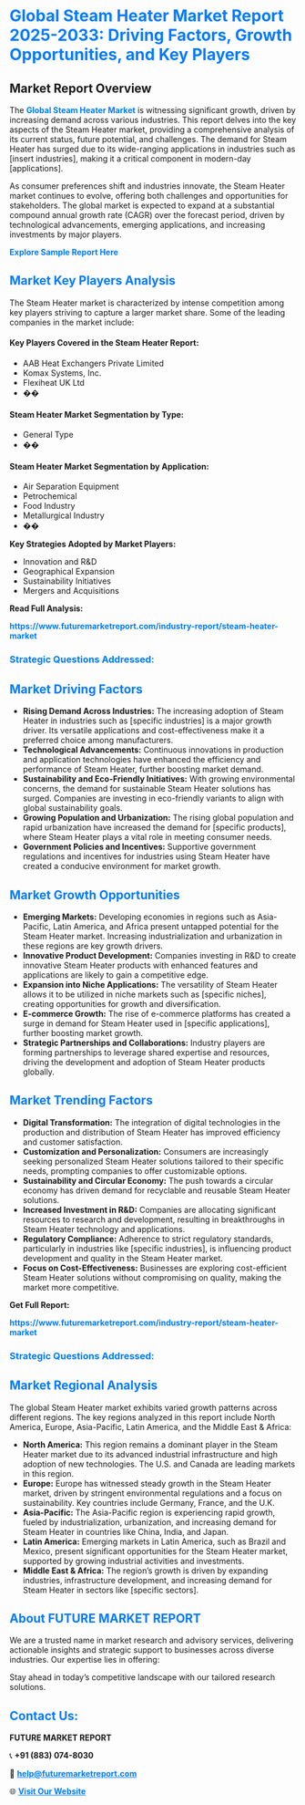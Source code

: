 <h1 style="color: #007BFF;">Global Steam Heater Market Report 2025-2033: Driving Factors, Growth Opportunities, and Key Players</h1>

<section id="overview">
<h2>Market Report Overview</h2>
<p>The <a href="https://www.futuremarketreport.com/industry-report/steam-heater-market" style="color: #007BFF; text-decoration: none;"><strong>Global Steam Heater Market</strong></a> is witnessing significant growth, driven by increasing demand across various industries. This report delves into the key aspects of the Steam Heater market, providing a comprehensive analysis of its current status, future potential, and challenges. The demand for Steam Heater has surged due to its wide-ranging applications in industries such as [insert industries], making it a critical component in modern-day [applications].</p>
<p>As consumer preferences shift and industries innovate, the Steam Heater market continues to evolve, offering both challenges and opportunities for stakeholders. The global market is expected to expand at a substantial compound annual growth rate (CAGR) over the forecast period, driven by technological advancements, emerging applications, and increasing investments by major players.</p>
</section>

<section id="overview">
<p><a href="https://www.futuremarketreport.com/request-sample/reportId=113982" style="color: #007BFF; text-decoration: none;"><strong>Explore Sample Report Here</strong></a></p>
</section>

<section id="key-players">
<h2 style="color: #007BFF;">Market Key Players Analysis</h2>
<p>The Steam Heater market is characterized by intense competition among key players striving to capture a larger market share. Some of the leading companies in the market include:</p>
<h4>Key Players Covered in the Steam Heater Report:</h4>
<ul><li>AAB Heat Exchangers Private Limited</li><li>Komax Systems, Inc.</li><li>Flexiheat UK Ltd</li><li>��</li></ul>
<h4>Steam Heater Market Segmentation by Type:</h4>
<ul><li>General Type</li><li>��</li></ul>

<h4>Steam Heater Market Segmentation by Application:</h4>
<ul><li>Air Separation Equipment</li><li>Petrochemical</li><li>Food Industry</li><li>Metallurgical Industry</li><li>��</li></ul>
<p><strong>Key Strategies Adopted by Market Players:</strong></p>
<ul>
<li>Innovation and R&D</li>
<li>Geographical Expansion</li>
<li>Sustainability Initiatives</li>
<li>Mergers and Acquisitions</li>
</ul>
</section>

<section>
<p><strong>Read Full Analysis: </strong></p><a href="https://www.futuremarketreport.com/industry-report/steam-heater-market" style="color: #007BFF; text-decoration: none;"><strong>https://www.futuremarketreport.com/industry-report/steam-heater-market</strong></a>
<h3 style="color: #007BFF;">Strategic Questions Addressed:</h3>
</section>

<section id="driving-factors">
<h2 style="color: #007BFF;">Market Driving Factors</h2>
<ul>
<li><strong>Rising Demand Across Industries:</strong> The increasing adoption of Steam Heater in industries such as [specific industries] is a major growth driver. Its versatile applications and cost-effectiveness make it a preferred choice among manufacturers.</li>
<li><strong>Technological Advancements:</strong> Continuous innovations in production and application technologies have enhanced the efficiency and performance of Steam Heater, further boosting market demand.</li>
<li><strong>Sustainability and Eco-Friendly Initiatives:</strong> With growing environmental concerns, the demand for sustainable Steam Heater solutions has surged. Companies are investing in eco-friendly variants to align with global sustainability goals.</li>
<li><strong>Growing Population and Urbanization:</strong> The rising global population and rapid urbanization have increased the demand for [specific products], where Steam Heater plays a vital role in meeting consumer needs.</li>
<li><strong>Government Policies and Incentives:</strong> Supportive government regulations and incentives for industries using Steam Heater have created a conducive environment for market growth.</li>
</ul>
</section>

<section id="growth-opportunities">
<h2 style="color: #007BFF;">Market Growth Opportunities</h2>
<ul>
<li><strong>Emerging Markets:</strong> Developing economies in regions such as Asia-Pacific, Latin America, and Africa present untapped potential for the Steam Heater market. Increasing industrialization and urbanization in these regions are key growth drivers.</li>
<li><strong>Innovative Product Development:</strong> Companies investing in R&D to create innovative Steam Heater products with enhanced features and applications are likely to gain a competitive edge.</li>
<li><strong>Expansion into Niche Applications:</strong> The versatility of Steam Heater allows it to be utilized in niche markets such as [specific niches], creating opportunities for growth and diversification.</li>
<li><strong>E-commerce Growth:</strong> The rise of e-commerce platforms has created a surge in demand for Steam Heater used in [specific applications], further boosting market growth.</li>
<li><strong>Strategic Partnerships and Collaborations:</strong> Industry players are forming partnerships to leverage shared expertise and resources, driving the development and adoption of Steam Heater products globally.</li>
</ul>
</section>

<section id="trending-factors">
<h2 style="color: #007BFF;">Market Trending Factors</h2>
<ul>
<li><strong>Digital Transformation:</strong> The integration of digital technologies in the production and distribution of Steam Heater has improved efficiency and customer satisfaction.</li>
<li><strong>Customization and Personalization:</strong> Consumers are increasingly seeking personalized Steam Heater solutions tailored to their specific needs, prompting companies to offer customizable options.</li>
<li><strong>Sustainability and Circular Economy:</strong> The push towards a circular economy has driven demand for recyclable and reusable Steam Heater solutions.</li>
<li><strong>Increased Investment in R&D:</strong> Companies are allocating significant resources to research and development, resulting in breakthroughs in Steam Heater technology and applications.</li>
<li><strong>Regulatory Compliance:</strong> Adherence to strict regulatory standards, particularly in industries like [specific industries], is influencing product development and quality in the Steam Heater market.</li>
<li><strong>Focus on Cost-Effectiveness:</strong> Businesses are exploring cost-efficient Steam Heater solutions without compromising on quality, making the market more competitive.</li>
</ul>
</section>

<section>
<p><strong>Get Full Report: </strong></p><a href="https://www.futuremarketreport.com/industry-report/steam-heater-market" style="color: #007BFF; text-decoration: none;"><strong>https://www.futuremarketreport.com/industry-report/steam-heater-market</strong></a>
<h3 style="color: #007BFF;">Strategic Questions Addressed:</h3>
</section>


<section id="regional-analysis">
<h2 style="color: #007BFF;">Market Regional Analysis</h2>
<p>The global Steam Heater market exhibits varied growth patterns across different regions. The key regions analyzed in this report include North America, Europe, Asia-Pacific, Latin America, and the Middle East & Africa:</p>
<ul>
<li><strong>North America:</strong> This region remains a dominant player in the Steam Heater market due to its advanced industrial infrastructure and high adoption of new technologies. The U.S. and Canada are leading markets in this region.</li>
<li><strong>Europe:</strong> Europe has witnessed steady growth in the Steam Heater market, driven by stringent environmental regulations and a focus on sustainability. Key countries include Germany, France, and the U.K.</li>
<li><strong>Asia-Pacific:</strong> The Asia-Pacific region is experiencing rapid growth, fueled by industrialization, urbanization, and increasing demand for Steam Heater in countries like China, India, and Japan.</li>
<li><strong>Latin America:</strong> Emerging markets in Latin America, such as Brazil and Mexico, present significant opportunities for the Steam Heater market, supported by growing industrial activities and investments.</li>
<li><strong>Middle East & Africa:</strong> The region’s growth is driven by expanding industries, infrastructure development, and increasing demand for Steam Heater in sectors like [specific sectors].</li>
</ul>
</section>

<footer>
<h2 style="color: #007BFF;">About FUTURE MARKET REPORT</h2>
<p>We are a trusted name in market research and advisory services, delivering actionable insights and strategic support to businesses across diverse industries. Our expertise lies in offering:</p>

<p>Stay ahead in today’s competitive landscape with our tailored research solutions.</p>

<h2 style="color: #007BFF;">Contact Us:</h2>
<p><strong>FUTURE MARKET REPORT</strong></p>
<p>📞 <strong>+91 (883) 074-8030</strong></p>
<p>📧 <strong><a href="mailto:help@futuremarketreport.com" style="color: #007BFF;">help@futuremarketreport.com</a></strong></p>
<p>🌐 <strong><a href="https://www.futuremarketreport.com/" style="color: #007BFF;">Visit Our Website</a></strong></p>
</footer>
